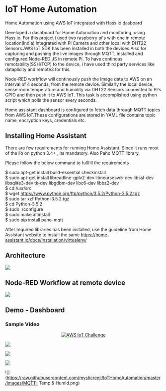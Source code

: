 # IoT Home Automation
Home Automation using AWS IoT integrated with Hass.io dasboard

Developed a dashboard for Home Automation and monitoring, using Hass.io. For this project i used two raspberry pi's with one in remote location(India) integrated with Pi Camera and other local
with DHT22 Sensors.AWS IoT SDK has been installed in both the devices.Also for capturing and pushing the live images through MQTT, installed and configured Node-RED JS in remote Pi.
To have continous remotability(SSH/TCP) to the device, i have used third party services like dataplicity and remote3 for this.

Node-RED workflow will continously push the Image data to AWS on an interval of 4 seconds, from the remote device. Similarly the local device, sense room temperature and humidity via DHT22 Sensors connected to Pi's GPIO and then push it to AWS IoT. This task is accomplished using python script which polls the sensor every seconds.

Home assistant dashboard is configured to fetch data through MQTT topics from AWS IoT.These configurations are stored in YAML file contains topic name, encryption keys, credentials etc.

## Installing Home Assistant
There are few requirements for running Home Assistant. Since it runs most of the lib on python 3.4+ , its mandatory. Also Paho MQTT library.

Please follow the below command to fullfill the requirements

$ sudo apt-get install build-essential checkinstall <br>
$ sudo apt-get install libreadline-gplv2-dev libncursesw5-dev libssl-dev libsqlite3-dev tk-dev libgdbm-dev libc6-dev libbz2-dev<br>
$ cd /usr/src <br>
$ wget https://www.python.org/ftp/python/3.5.2/Python-3.5.2.tgz <br>
$ sudo tar xzf Python-3.5.2.tgz <br>
$ cd Python-3.5.2 <br>
$ sudo ./configure <br>
$ sudo make altinstall <br>
$ sudo pip install paho-mqtt <br>

After required libraries has been installed, use the guideline from Home Assistant website to install the same
https://home-assistant.io/docs/installation/virtualenv/

## Architecture
![](https://raw.githubusercontent.com/mysticrenji/IoTHomeAutomation/master/Images/AWS%20Challenge.jpg)

## Node-RED Workflow at remote device
![](https://raw.githubusercontent.com/mysticrenji/IoTHomeAutomation/master/Images/Node-RED.png)

## Demo - Dashboard

### Sample Video
<div align="center">
  <a href="https://www.youtube.com/watch?v=Gy4r200BfIE"><img src="https://img.youtube.com/vi/Gy4r200BfIE/0.jpg" alt="AWS IoT Challenge"></a>
</div>
 

![](https://raw.githubusercontent.com/mysticrenji/IoTHomeAutomation/master/Images/AWS%20Challenge%20-%20Demo.jpg.png)

![](https://raw.githubusercontent.com/mysticrenji/IoTHomeAutomation/master/Images/Demo2.png)

![](https://raw.githubusercontent.com/mysticrenji/IoTHomeAutomation/master/Images/Demo3.png)

![](https://raw.githubusercontent.com/mysticrenji/IoTHomeAutomation/master/Images/MQTT- Temp & Humid.png)
